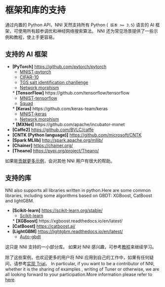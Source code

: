 # 框架和库的支持
通过内置的 Python API，NNI 天然支持所有 Python (` 版本 >= 3.5`) 语言的 AI 框架，可使用所有超参调优和神经网络搜索算法。 NNI 还为常见场景提供了一些示例和教程，使上手更容易。

## 支持的 AI 框架

* <b>[PyTorch]</b> https://github.com/pytorch/pytorch
    <ul> 
      <li><a href="../../examples/trials/mnist-distributed-pytorch">MNIST-pytorch</a><br/></li>
      <li><a href="TrialExample/Cifar10Examples.md">CIFAR-10</a><br/></li>
      <li><a href="../../examples/trials/kaggle-tgs-salt/README_zh_CN.md">TGS salt identification chanllenge</a><br/></li>
      <li><a href="../../examples/trials/network_morphism/README_zh_CN.md">Network morphism</a><br/></li>
    </ul>* <b>[TensorFlow]</b> https://github.com/tensorflow/tensorflow
    <ul> 
      <li><a href="../../examples/trials/mnist-distributed">MNIST-tensorflow</a><br/></li>
       <li><a href="../../examples/trials/ga_squad/README_zh_CN.md">Squad</a><br/></li>
    </ul>* <b>[Keras]</b> https://github.com/keras-team/keras
    <ul>
      <li><a href="../../examples/trials/mnist-keras">MNIST-keras</a><br/></li>
      <li><a href="../../examples/trials/network_morphism/README_zh_CN.md">Network morphism</a><br/></li>
    </ul>* <b>[MXNet]</b> https://github.com/apache/incubator-mxnet
* <b>[Caffe2]</b> https://github.com/BVLC/caffe
* <b>[CNTK (Python language)]</b> https://github.com/microsoft/CNTK
* <b>[Spark MLlib]</b> http://spark.apache.org/mllib/
* <b>[Chainer]</b> https://chainer.org/
* <b>[Theano]</b> https://pypi.org/project/Theano/ <br/>

如果能[贡献更多示例](Tutorial/Contributing.md)，会对其他 NNI 用户有很大的帮助。

## 支持的库
NNI also supports all libraries written in python.Here are some common libraries, including some algorithms based on GBDT: XGBoost, CatBoost and lightGBM.
* <b>[Scikit-learn]</b> https://scikit-learn.org/stable/
    <ul>
    <li><a href="TrialExample/SklearnExamples.md">Scikit-learn</a><br/></li>
    </ul>* <b>[XGBoost]</b> https://xgboost.readthedocs.io/en/latest/
* <b>[CatBoost]</b> https://catboost.ai/
* <b>[LightGBM]</b> https://lightgbm.readthedocs.io/en/latest/
    <ul>
    <li><a href="TrialExample/GbdtExample.md">Auto-gbdt</a><br/></li>
    </ul>
这只是 NNI 支持的一小部分库。 如果对 NNI 感兴趣，可参考[教程](TrialExample/Trials.md)来继续学习。



除了这些案例，也欢迎更多的用户将 NNI 应用到自己的工作中，如果有任何疑问，请参考[实现 Trial](TrialExample/Trials.md)。 In particular, if you want to be a contributor of NNI, whether it is the sharing of examples , writing of Tuner or otherwise, we are all looking forward to your participation.More information please refer to [here](Tutorial/Contributing.md).
